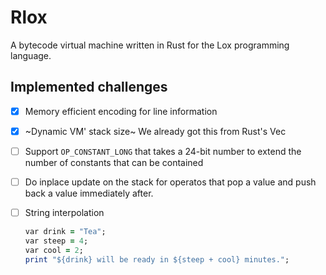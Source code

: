 # Rlox

A bytecode virtual machine written in Rust for the Lox programming language.

## Implemented challenges

+ [x] Memory efficient encoding for line information
+ [x] ~Dynamic VM' stack size~ We already got this from Rust's Vec
+ [ ] Support `OP_CONSTANT_LONG` that takes a 24-bit number to extend the number of constants that can be contained
+ [ ] Do inplace update on the stack for operatos that pop a value and push back a value immediately after.
+ [ ] String interpolation
  ```ruby
  var drink = "Tea";
  var steep = 4;
  var cool = 2;
  print "${drink} will be ready in ${steep + cool} minutes.";
  ```

